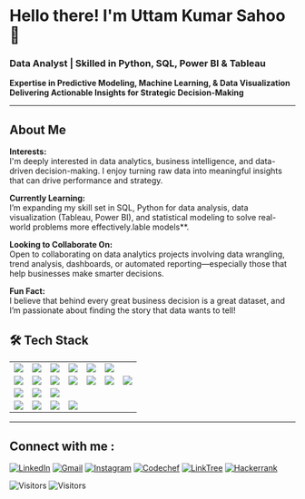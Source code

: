 #  Hello  there! I'm Uttam Kumar Sahoo 👋

### **Data Analyst | Skilled in Python, SQL, Power BI & Tableau**  
**Expertise in Predictive Modeling, Machine Learning, & Data Visualization**  
**Delivering Actionable Insights for Strategic Decision-Making**  

---


<!--Intro start-->
## **About Me**  

 **Interests:**  
I'm deeply interested in data analytics, business intelligence, and data-driven decision-making. I enjoy turning raw data into meaningful insights that can drive performance and strategy.

 **Currently Learning:**  
I’m expanding my skill set in SQL, Python for data analysis, data visualization (Tableau, Power BI), and statistical modeling to solve real-world problems more effectively.lable models**.  

 **Looking to Collaborate On:**  
Open to collaborating on data analytics projects involving data wrangling, trend analysis, dashboards, or automated reporting—especially those that help businesses make smarter decisions.

 **Fun Fact:**  
I believe that behind every great business decision is a great dataset, and I’m passionate about finding the story that data wants to tell!

<!--Intro end-->


## 🛠 **Tech Stack**  

<table>
  <tr>
    <td align="center"><img src="https://img.shields.io/badge/Python-3776AB?style=for-the-badge&logo=python&logoColor=white"></td>
    <td align="center"><img src="https://img.shields.io/badge/SQL-4479A1?style=for-the-badge&logo=postgresql&logoColor=white"></td>
    <td align="center"><img src="https://img.shields.io/badge/Power%20BI-F2C811?style=for-the-badge&logo=powerbi&logoColor=black"></td>
    <td align="center"><img src="https://img.shields.io/badge/Tableau-E97627?style=for-the-badge&logo=tableau&logoColor=white"></td>
    <td align="center"><img src="https://img.shields.io/badge/Excel-217346?style=for-the-badge&logo=microsoft-excel&logoColor=white"></td>
    <td align="center"><img src="https://img.shields.io/badge/DAX-0052CC?style=for-the-badge&logo=powerbi&logoColor=white"></td>
  </tr>
  <tr>
    <td align="center"><img src="https://img.shields.io/badge/NumPy-013243?style=for-the-badge&logo=numpy&logoColor=white"></td>
    <td align="center"><img src="https://img.shields.io/badge/Pandas-150458?style=for-the-badge&logo=pandas&logoColor=white"></td>
    <td align="center"><img src="https://img.shields.io/badge/Matplotlib-008080?style=for-the-badge&logo=matplotlib&logoColor=white"></td>
    <td align="center"><img src="https://img.shields.io/badge/Flask-000000?style=for-the-badge&logo=flask&logoColor=white"></td>
    <td align="center"><img src="https://img.shields.io/badge/Seaborn-008080?style=for-the-badge&logo=python&logoColor=white"></td>
    <td align="center"><img src="https://img.shields.io/badge/Scikit%20Learn-F7931E?style=for-the-badge&logo=scikitlearn&logoColor=white"></td>
    <td align="center"><img src="https://img.shields.io/badge/Machine%20Learning-FF6F00?style=for-the-badge&logo=scikitlearn&logoColor=white"></td>
  </tr>
  <tr>
    <td align="center"><img src="https://img.shields.io/badge/AWS-232F3E?style=for-the-badge&logo=amazonaws&logoColor=white"></td>
    <td align="center"><img src="https://img.shields.io/badge/Git-F05032?style=for-the-badge&logo=git&logoColor=white"></td>
    <td align="center"><img src="https://img.shields.io/badge/GitHub-181717?style=for-the-badge&logo=github&logoColor=white"></td>
  </tr>
  <tr>
    <td align="center"><img src="https://img.shields.io/badge/HTML-E34F26?style=for-the-badge&logo=html5&logoColor=white"></td>
    <td align="center"><img src="https://img.shields.io/badge/CSS-1572B6?style=for-the-badge&logo=css3&logoColor=white"></td>
    <td align="center"><img src="https://img.shields.io/badge/Bootstrap-7952B3?style=for-the-badge&logo=bootstrap&logoColor=white"></td>
    <td align="center"><img src="https://img.shields.io/badge/JavaScript-F7DF1E?style=for-the-badge&logo=javascript&logoColor=black"></td>
  </tr>
</table>

---

<h2 align="left">Connect with me :</h2>
<div align="left">
  <a href="https://www.linkedin.com/in/uttam-kumar-sahoo-549297211/" target="_blank"><img alt="LinkedIn" src="https://img.shields.io/badge/linkedin-%230077B5.svg?style=for-the-badge&logo=linkedin&logoColor=white"/></a>
   <a href="mailto:uttamkr.sahoo@gmail.com" target="_blank"><img alt="Gmail" src="https://img.shields.io/badge/Gmail-D14836?style=for-the-badge&logo=gmail&logoColor=white"/></a>
   <a href="https://instagram.com/mr._uttam_sahoo" target="_blank"><img alt="Instagram" src="https://img.shields.io/badge/Instagram-E4405F?style=for-the-badge&logo=instagram&logoColor=white"/></a>
  <a href="https://www.codechef.com/users/giet_1554" target="_blank"><img alt="Codechef" src="https://img.shields.io/badge/Codechef-%23B92B27.svg?&style=for-the-badge&logo=Codechef&logoColor=white"/></a>
  <a href="https://linktr.ee/uttamkumarsahoo" target="_blank"><img alt="LinkTree" src="https://img.shields.io/badge/linktree-39E09B?style=for-the-badge&logo=linktree&logoColor=white"/></a>
  <a href="https://www.hackerrank.com/Uttamsahoo9632?hr_r=1" target="_blank"><img alt="Hackerrank" src="https://img.shields.io/badge/-Hackerrank-2EC866?style=for-the-badge&logo=HackerRank&logoColor=white"/></a>
</div>

![Visitors](https://api.visitorbadge.io/api/visitors?path=https%3A%2F%2Fgithub.com%2Futtam-kumar-sahoo&label=total-visitors&labelColor=%23ba68c8&countColor=%23697689)
![Visitors](https://api.visitorbadge.io/api/daily?path=https%3A%2F%2Fgithub.com%2Futtam-kumar-sahoo&label=today-visitors&labelColor=%23697689&countColor=%23ba68c8)



